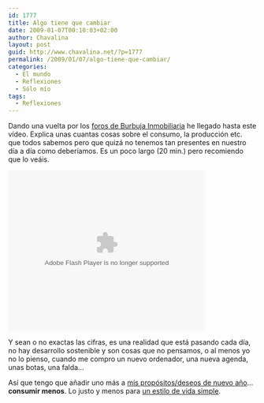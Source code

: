 ```yaml
---
id: 1777
title: Algo tiene que cambiar
date: 2009-01-07T00:10:03+02:00
author: Chavalina
layout: post
guid: http://www.chavalina.net/?p=1777
permalink: /2009/01/07/algo-tiene-que-cambiar/
categories:
  - El mundo
  - Reflexiones
  - Sólo mío
tags:
  - Reflexiones
---
```

Dando una vuelta por los [foros de Burbuja Inmobiliaria](http://www.burbuja.info/inmobiliaria/burbuja-inmobiliaria/93530-que-tu-eres-rico-cansado-ya-de-oir-esto-por-tener-ahorros-9.html) he llegado hasta este vídeo. Explica unas cuantas cosas sobre el consumo, la producción etc. que todos sabemos pero que quizá no tenemos tan presentes en nuestro día a día como deberíamos. Es un poco largo (20 min.) pero recomiendo que lo veáis.

<object width="400" height="326" data="http://video.google.es/googleplayer.swf?docid=5175465760297779420&amp;hl=es&amp;fs=true" type="application/x-shockwave-flash"><param name="id" value="VideoPlayback" /><param name="src" value="http://video.google.es/googleplayer.swf?docid=5175465760297779420&amp;hl=es&amp;fs=true" /><param name="allowfullscreen" value="true" /></object>

Y sean o no exactas las cifras, es una realidad que está pasando cada día, no hay desarrollo sostenible y son cosas que no pensamos, o al menos yo no lo pienso, cuando me compro un nuevo ordenador, una nueva agenda, unas botas, una falda&#8230;

Así que tengo que añadir uno más a [mis propósitos/deseos de nuevo año](http://www.chavalina.net/2008/12/31/deseos-para-2009/)&#8230; **consumir menos**. Lo justo y menos para [un estilo de vida simple](http://desencadenado.com/2008/12/un-estilo-de-vida-simpl.html).